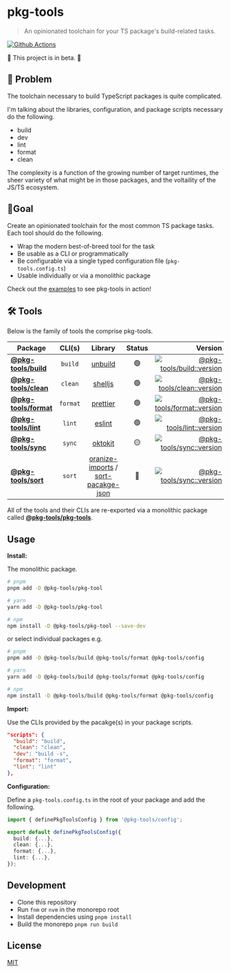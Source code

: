 # pkg-tools

> An opinionated toolchain for your TS package's build-related tasks.

[![Github Actions][github-actions-src]][github-actions-href]

🚧 This project is in beta. 🚧

## 🚩 Problem

The toolchain necessary to build TypeScript packages is quite complicated.

I'm talking about the libraries, configuration, and package scripts necessary do the following.

- build
- dev
- lint
- format
- clean

The complexity is a function of the growing number of target runtimes, the sheer variety of what might be in those packages, and the voltaility of the JS/TS ecosystem.

## 🎯Goal

Create an opinionated toolchain for the most common TS package tasks. Each tool should do the following.

- Wrap the modern best-of-breed tool for the task
- Be usable as a CLI or programmatically
- Be configurable via a single typed configuration file (`pkg-tools.config.ts`)
- Usable individually or via a monolithic package

Check out the [examples](./examples) to see pkg-tools in action!

## 🛠️ Tools

Below is the family of tools the comprise pkg-tools.

| Package                                               |  CLI(s)  |                                                                   Library                                                                    | Status |                                                                  Version | Downloads                                                                      |
| ----------------------------------------------------- | :------: | :------------------------------------------------------------------------------------------------------------------------------------------: | :----: | -----------------------------------------------------------------------: | ------------------------------------------------------------------------------ |
| **[@pkg-tools/build](./packages/@pkg-tools/build)**   | `build`  |                                                  [unbuild](https://github.com/unjs/unbuild)                                                  |   🟢   |    [![@pkg-tools/build::version][build-version-src]][build-version-href] | [![@pkg-tools/build::downloads][build-downloads-src]][build-downloads-href]    |
| **[@pkg-tools/clean](./packages/@pkg-tools/clean)**   | `clean`  |                                                [shelljs](https://github.com/shelljs/shelljs)                                                 |   🟢   |    [![@pkg-tools/clean::version][clean-version-src]][clean-version-href] | [![@pkg-tools/clean::downloads][clean-downloads-src]][clean-downloads-href]    |
| **[@pkg-tools/format](./packages/@pkg-tools/format)** | `format` |                                                       [prettier](https://prettier.io/)                                                       |   🟢   | [![@pkg-tools/format::version][format-version-src]][format-version-href] | [![@pkg-tools/format::downloads][format-downloads-src]][format-downloads-href] |
| **[@pkg-tools/lint](./packages/@pkg-tools/lint)**     |  `lint`  |                                                        [eslint](https://eslint.org/)                                                         |   🟢   |       [![@pkg-tools/lint::version][lint-version-src]][lint-version-href] | [![@pkg-tools/lint::downloads][lint-downloads-src]][lint-downloads-href]       |
| **[@pkg-tools/sync](./packages/@pkg-tools/sync)**     |  `sync`  |                                                [oktokit](https://github.com/octokit/rest.js)                                                 |   🟡   |       [![@pkg-tools/sync::version][sync-version-src]][sync-version-href] | [![@pkg-tools/sync::downloads][sync-downloads-src]][sync-downloads-href]       |
| **[@pkg-tools/sort](./packages/@pkg-tools/sort)**     |  `sort`  | [oranize-imports](https://www.npmjs.com/package/organize-imports-cli) / [sort-pacakge-json](https://www.npmjs.com/package/sort-package-json) |   🔴   |       [![@pkg-tools/sync::version][sync-version-src]][sync-version-href] | [![@pkg-tools/sync::downloads][sync-downloads-src]][sync-downloads-href]       |

All of the tools and their CLIs are re-exported via a monolithic package called **[@pkg-tools/pkg-tools](./packages/@pkg-tools/pkg-tools)**.

## Usage

**Install:**

The monolithic package.

```sh
# pnpm
pnpm add -D @pkg-tools/pkg-tool

# yarn
yarn add -D @pkg-tools/pkg-tool

# npm
npm install -D @pkg-tools/pkg-tool --save-dev
```

or select individual packages e.g.

```sh
# pnpm
pnpm add -D @pkg-tools/build @pkg-tools/format @pkg-tools/config

# yarn
yarn add -D @pkg-tools/build @pkg-tools/format @pkg-tools/config

# npm
npm install -D @pkg-tools/build @pkg-tools/format @pkg-tools/config
```

**Import:**

Use the CLIs provided by the pacakge(s) in your package scripts.

```json
"scripts": {
  "build": "build",
  "clean": "clean",
  "dev": "build -s",
  "format": "format",
  "lint": "lint"
},
```

**Configuration:**

Define a `pkg-tools.config.ts` in the root of your package and add the following.

```ts
import { definePkgToolsConfig } from '@pkg-tools/config';

export default definePkgToolsConfig({
  build: {...},
  clean: {...},
  format: {...},
  lint: {...},
});

```

## Development

- Clone this repository
- Run `fnm` or `nvm` in the monorepo root
- Install dependencies using `pnpm install`
- Build the monorepo `pnpm run build`

## License

[MIT](./LICENSE)

[pkg-tools-version-src]: https://img.shields.io/npm/v/%40pkg-tools/pkg-tools?style=flat-square
[pkg-tools-version-href]: https://npmjs.com/package/%40pkg-tools/pkg-tools
[pkg-tools-downloads-src]: https://img.shields.io/npm/dm/%40pkg-tools/pkg-tools?style=flat-square
[pkg-tools-downloads-href]: https://npmjs.com/package/%40pkg-tools/pkg-tools
[build-version-src]: https://img.shields.io/npm/v/%40pkg-tools/build?style=flat-square
[build-version-href]: https://npmjs.com/package/%40pkg-tools/build
[build-downloads-src]: https://img.shields.io/npm/dm/%40pkg-tools/build?style=flat-square
[build-downloads-href]: https://npmjs.com/package/%40pkg-tools/build
[clean-version-src]: https://img.shields.io/npm/v/%40pkg-tools/clean?style=flat-square
[clean-version-href]: https://npmjs.com/package/%40pkg-tools/clean
[clean-downloads-src]: https://img.shields.io/npm/dm/%40pkg-tools/clean?style=flat-square
[clean-downloads-href]: https://npmjs.com/package/%40pkg-tools/clean
[format-version-src]: https://img.shields.io/npm/v/%40pkg-tools/format?style=flat-square
[format-version-href]: https://npmjs.com/package/%40pkg-tools/format
[format-downloads-src]: https://img.shields.io/npm/dm/%40pkg-tools/format?style=flat-square
[format-downloads-href]: https://npmjs.com/package/%40pkg-tools/format
[lint-version-src]: https://img.shields.io/npm/v/%40pkg-tools/lint?style=flat-square
[lint-version-href]: https://npmjs.com/package/%40pkg-tools/lint
[lint-downloads-src]: https://img.shields.io/npm/dm/%40pkg-tools/lint?style=flat-square
[lint-downloads-href]: https://npmjs.com/package/%40pkg-tools/lint
[sync-version-src]: https://img.shields.io/npm/v/%40pkg-tools/sync?style=flat-square
[sync-version-href]: https://npmjs.com/package/%40pkg-tools/sync
[sync-downloads-src]: https://img.shields.io/npm/dm/%40pkg-tools/sync?style=flat-square
[sync-downloads-href]: https://npmjs.com/package/%40pkg-tools/sync
[github-actions-src]: https://img.shields.io/github/actions/workflow/status/pkg-tools/pkg-tools/ci.yml?style=flat-square
[github-actions-href]: https://github.com/pkg-tools/pkg-tools/actions/workflows/ci.yml
